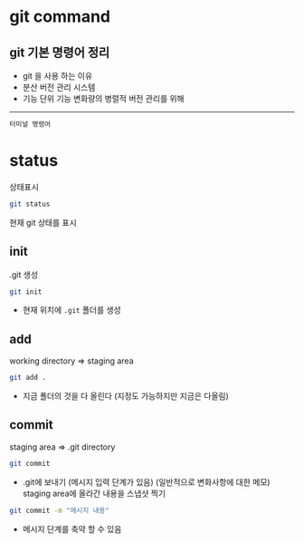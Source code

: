 # git command

git 기본 명령어 정리
---
- git 을 사용 하는 이유
- 분산 버전 관리 시스템
- 기능 단위 기능 변화량의 병렬적 버전 관리를 위해

---

```bash
터미널 명령어
```

# status
상태표시

```bash
git status
```
현재 git 상태를 표시

## init
.git 생성
```bash
git init
```
- 현재 위치에 `.git` 폴더를 생성

## add
working directory => staging area

```bash
git add .
```
- 지금 폴더의 것을 다 올린다 (지정도 가능하지만 지금은 다올림)

## commit
staging area => .git directory


```bash
git commit
```
- .git에 보내기
(메시지 입력 단계가 있음)
(일반적으로 변화사항에 대한 메모)
staging area에 올라간 내용을 스냅샷 찍기

```bash
git commit -m "메시지 내용"
```
- 메시지 단계를 축약 할 수 있음


